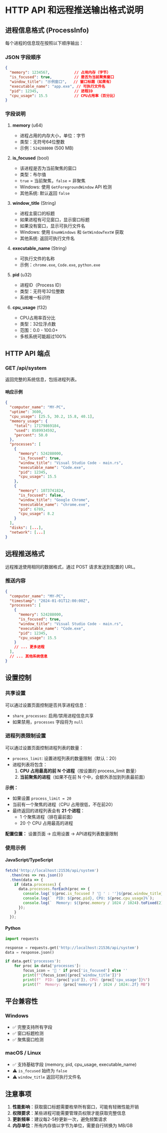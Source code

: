 # HTTP API 和远程推送输出格式说明

## 进程信息格式 (ProcessInfo)

每个进程的信息现在按照以下顺序输出：

### JSON 字段顺序
```json
{
  "memory": 1234567,           // 占用内存（字节）
  "is_focused": true,          // 是否为当前聚焦窗口
  "window_title": "示例窗口",   // 窗口标题（如果有）
  "executable_name": "app.exe", // 可执行文件名
  "pid": 12345,                // 进程ID
  "cpu_usage": 15.5            // CPU占用率（百分比）
}
```

### 字段说明

1. **memory** (u64)
   - 进程占用的内存大小，单位：字节
   - 类型：无符号64位整数
   - 示例：`524288000` (500 MB)

2. **is_focused** (bool)
   - 该进程是否为当前聚焦的窗口
   - 类型：布尔值
   - `true` = 当前聚焦，`false` = 非聚焦
   - Windows: 使用 `GetForegroundWindow` API 检测
   - 其他系统: 默认返回 `false`

3. **window_title** (String)
   - 进程主窗口的标题
   - 如果进程有可见窗口，显示窗口标题
   - 如果没有窗口，显示可执行文件名
   - Windows: 使用 `EnumWindows` 和 `GetWindowTextW` 获取
   - 其他系统: 返回可执行文件名

4. **executable_name** (String)
   - 可执行文件的名称
   - 示例：`chrome.exe`, `Code.exe`, `python.exe`

5. **pid** (u32)
   - 进程ID（Process ID）
   - 类型：无符号32位整数
   - 系统唯一标识符

6. **cpu_usage** (f32)
   - CPU占用率百分比
   - 类型：32位浮点数
   - 范围：0.0 - 100.0+
   - 多核系统可能超过100%

## HTTP API 端点

### GET /api/system

返回完整的系统信息，包括进程列表。

#### 响应示例
```json
{
  "computer_name": "MY-PC",
  "uptime": 3600,
  "cpu_usage": [25.5, 30.2, 15.8, 40.1],
  "memory_usage": {
    "total": 17179869184,
    "used": 8589934592,
    "percent": 50.0
  },
  "processes": [
    {
      "memory": 524288000,
      "is_focused": true,
      "window_title": "Visual Studio Code - main.rs",
      "executable_name": "Code.exe",
      "pid": 12345,
      "cpu_usage": 15.5
    },
    {
      "memory": 1073741824,
      "is_focused": false,
      "window_title": "Google Chrome",
      "executable_name": "chrome.exe",
      "pid": 6789,
      "cpu_usage": 8.2
    }
  ],
  "disks": [...],
  "network": [...]
}
```

## 远程推送格式

远程推送使用相同的数据格式，通过 POST 请求发送到配置的 URL。

### 推送内容
```json
{
  "computer_name": "MY-PC",
  "timestamp": "2024-01-01T12:00:00Z",
  "processes": [
    {
      "memory": 524288000,
      "is_focused": true,
      "window_title": "Visual Studio Code - main.rs",
      "executable_name": "Code.exe",
      "pid": 12345,
      "cpu_usage": 15.5
    }
    // ... 更多进程
  ],
  // ... 其他系统信息
}
```

## 设置控制

### 共享设置
可以通过设置页面控制是否共享进程信息：

- `share_processes`: 启用/禁用进程信息共享
- 如果禁用，`processes` 字段将为 `null`

### 进程列表限制设置
可以通过设置页面控制进程列表的数量：

- `process_limit`: 设置进程列表的数量限制（默认：20）
- 进程列表将包含：
  1. **CPU 占用最高的前 N 个进程**（按设置的 process_limit 数量）
  2. **当前聚焦的进程**（如果不在前 N 个中，会额外添加到列表最前面）
  
**示例：**
- 如果设置 `process_limit = 20`
- 当前有一个聚焦的进程（CPU 占用很低，不在前20）
- 最终返回的进程列表会有 **21 个进程**：
  - 1 个聚焦进程（排在最前面）
  - 20 个 CPU 占用最高的进程

**配置位置：** 设置页面 → 应用设置 → API进程列表数量限制

### 使用示例

#### JavaScript/TypeScript
```typescript
fetch('http://localhost:21536/api/system')
  .then(res => res.json())
  .then(data => {
    if (data.processes) {
      data.processes.forEach(proc => {
        console.log(`${proc.is_focused ? '🎯 ' : ''}${proc.window_title}`);
        console.log(`  PID: ${proc.pid}, CPU: ${proc.cpu_usage}%`);
        console.log(`  Memory: ${(proc.memory / 1024 / 1024).toFixed(2)} MB`);
      });
    }
  });
```

#### Python
```python
import requests

response = requests.get('http://localhost:21536/api/system')
data = response.json()

if data.get('processes'):
    for proc in data['processes']:
        focus_icon = '🎯 ' if proc['is_focused'] else ''
        print(f"{focus_icon}{proc['window_title']}")
        print(f"  PID: {proc['pid']}, CPU: {proc['cpu_usage']}%")
        print(f"  Memory: {proc['memory'] / 1024 / 1024:.2f} MB")
```

## 平台兼容性

### Windows
- ✅ 完整支持所有字段
- ✅ 窗口标题检测
- ✅ 聚焦窗口检测

### macOS / Linux
- ✅ 支持基础字段 (memory, pid, cpu_usage, executable_name)
- ⚠️ `is_focused` 始终为 `false`
- ⚠️ `window_title` 返回可执行文件名

## 注意事项

1. **性能影响**：获取窗口标题需要枚举所有窗口，可能有轻微性能开销
2. **权限要求**：某些进程可能需要管理员权限才能获取完整信息
3. **更新频率**：建议每2-5秒更新一次，避免频繁请求
4. **内存单位**：所有内存值以字节为单位，需要自行转换为 MB/GB


